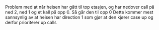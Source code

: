 Problem med at når heisen har gått til top etasjen, og har nedover call på ned 2, ned 1 og et kall på opp 0. Så går den til opp 0
Dette kommer mest sannsynlig av at heisen har direction 1 som gjør at den kjører case up og derfor prioriterer up calls
